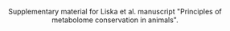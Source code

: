 <p align="center">
    Supplementary material for Liska et al. manuscript "Principles of metabolome conservation in animals".
    <br/><br/>
</p>
